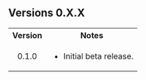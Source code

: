 <div class="header">
	<h2>Versions 0.X.X</h2>
</div>
<table>
	<tbody>
		<tr>
			<th align="center">Version</th>
			<th align="center">Notes</th>
		</tr>
		<tr>
			<td align="center">0.1.0</td>
			<td align="left">
				<ul>
					<li>Initial beta release.</li>
				</ul>
			</td>
		</tr>
	</tbody>
</table>
